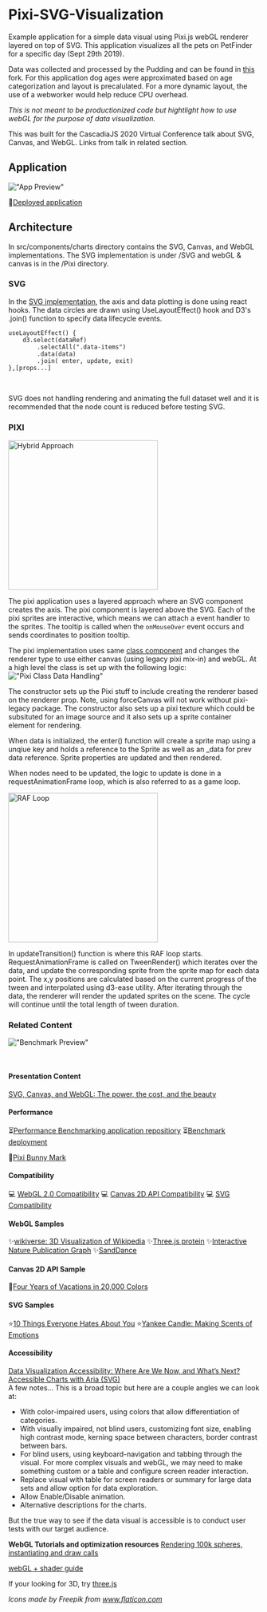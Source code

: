 # Pixi-SVG-Visualization

Example application for a simple data visual using Pixi.js webGL renderer layered on top of SVG. This application visualizes all the pets on PetFinder for a specific day (Sept 29th 2019).

Data was collected and processed by the Pudding and can be found in [this](https://github.com/ahoak/data/tree/master/dog-shelters) fork. For this application dog ages were approximated based on age categorization and layout is precalulated. For a more dynamic layout, the use of a webworker would help reduce CPU overhead.

_This is not meant to be productionized code but hightlight how to use webGL for the purpose of data visualization._

This was built for the CascadiaJS 2020 Virtual Conference talk about SVG, Canvas, and WebGL. Links from talk in related section.

## Application

!["App Preview"](/assets/app_screenshot.JPG)
<br />

🐶[Deployed application](https://ahoak.github.io/pixi-svg-visualization)

## Architecture

In src/components/charts directory contains the SVG, Canvas, and WebGL implementations. The SVG implementation is under /SVG and webGL & canvas is in the /Pixi directory.

### SVG

In the [SVG implementation](src\components\Chart\SVG\BeeSwarmSVG.tsx), the axis and data plotting is done using react hooks. The data circles are drawn using UseLayoutEffect() hook and D3's .join() function to specify data lifecycle events.

```js:
useLayoutEffect() {
    d3.select(dataRef)
        .selectAll(".data-items")
        .data(data)
        .join( enter, update, exit)
},[props...]
```

<br />

SVG does not handling rendering and animating the full dataset well and it is recommended that the node count is reduced before testing SVG.

### PIXI

<img src="/assets/hybrid_approach.JPG" alt="Hybrid Approach"
    title="Hybrid Approach" height="300" a/>
<br />

The pixi application uses a layered approach where an SVG component creates the axis. The pixi component is layered above the SVG. Each of the pixi sprites are interactive, which means we can attach a event handler to the sprites. The tooltip is called when the `onMouseOver` event occurs and sends coordinates to position tooltip.

The pixi implementation uses same [class component](src/components/Chart/Pixi/PixiRenderer.ts) and changes the renderer type to use either canvas (using legacy pixi mix-in) and webGL. At a high level the class is set up with the following logic:
!["Pixi Class Data Handling"](/assets/pixi_class_data_handling.JPG)
<br />

The constructor sets up the Pixi stuff to include creating the renderer based on the renderer prop. Note, using forceCanvas will not work without pixi-legacy package. The constructor also sets up a pixi texture which could be subsituted for an image source and it also sets up a sprite container element for rendering.

When data is initialized, the enter() function will create a sprite map using a unqiue key and holds a reference to the Sprite as well as an \_data for prev data reference. Sprite properties are updated and then rendered.

When nodes need to be updated, the logic to update is done in a requestAnimationFrame loop, which is also referred to as a game loop.

<img src="/assets/RAF_loop.JPG" alt="RAF Loop"
    title="RAF Loop"  height="300" />
<br />

In updateTransition() function is where this RAF loop starts. RequestAnimationFrame is called on TweenRender() which iterates over the data, and update the corresponding sprite from the sprite map for each data point. The x,y positions are calculated based on the current progress of the tween and interpolated using d3-ease utility. After iterating through the data, the renderer will render the updated sprites on the scene. The cycle will continue until the total length of tween duration.

### Related Content

!["Benchmark Preview"](/assets/renderer_benchmark_screenshot.JPG)

<br />

#### Presentation Content

[SVG, Canvas, and WebGL: The power, the cost, and the beauty](https://www.canva.com/design/DAEDkRI93cI/naEIgGvb0xWc_BgnsuXYiw/view)

#### Performance

⏳[Performance Benchmarking application repositiory](https://github.com/ahoak/renderer-benchmark)
⏳[Benchmark deployment](https://ahoak.github.io/renderer-benchmark/)

🐰[Pixi Bunny Mark](https://pixijs.io/bunny-mark/)

#### Compatibility

💻 [WebGL 2.0 Compatibility](https://caniuse.com/#feat=webgl2)
💻 [Canvas 2D API Compatibility](https://caniuse.com/#feat=mdn-api_canvasrenderingcontext2d)
💻 [SVG Compatibility](https://caniuse.com/#feat=mdn-svg_elements_svg)

#### WebGL Samples

✨[wikiverse: 3D Visualization of Wikipedia](http://wikiverse.io/)
✨[Three.js protein](https://twitter.com/edankwan/status/1278677798744403968)
✨[Interactive Nature Publication Graph](https://www.nature.com/immersive/d41586-019-03165-4/index.html)
✨[SandDance](https://sanddance.js.org/app/)

#### Canvas 2D API Sample

🌟[Four Years of Vacations in 20,000 Colors](http://sxywu.com/travel/)

#### SVG Samples

⭐[10 Things Everyone Hates About You](https://pudding.cool/2017/12/hater/)
⭐[Yankee Candle: Making Scents of Emotions](http://www.tidbits.fyi/candles)

#### Accessibility

[Data Visualization Accessibility: Where Are We Now, and What’s Next?](https://medium.com/nightingale/data-visualization-accessibility-where-are-we-now-and-whats-next-b2c9eeac4e8b)
[Accessible Charts with Aria (SVG)](https://blog.tenon.io/accessible-charts-with-aria)
<br />
A few notes...
This is a broad topic but here are a couple angles we can look at:

- With color-impaired users, using colors that allow differentiation of categories.
- With visually impaired, not blind users, customizing font size, enabling high contrast mode, kerning space between characters, border contrast between bars.
- For blind users, using keyboard-navigation and tabbing through the visual. For more complex visuals and webGL, we may need to make something custom or a table and configure screen reader interaction.
- Replace visual with table for screen readers or summary for large data sets and allow option for data exploration.
- Allow Enable/Disable animation.
- Alternative descriptions for the charts.

But the true way to see if the data visual is accessible is to conduct user tests with our target audience.

<b>WebGL Tutorials and optimization resources</b>
[Rendering 100k spheres, instantiating and draw calls](https://velasquezdaniel.com/blog/rendering-100k-spheres-instantianing-and-draw-calls/)

[webGL + shader guide](https://xem.github.io/articles/webgl-guide.html)

If your looking for 3D, try [three.js](https://threejs.org/)

_Icons made by Freepik from www.flaticon.com_
